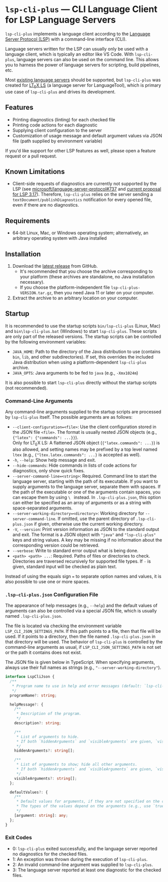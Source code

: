 <!--
   - Copyright (C) 2021 Julian Valentin, lsp-cli-plus Development Community
   -
   - This Source Code Form is subject to the terms of the Mozilla Public
   - License, v. 2.0. If a copy of the MPL was not distributed with this
   - file, You can obtain one at https://mozilla.org/MPL/2.0/.
   -->

# `lsp-cli-plus` — CLI Language Client for LSP Language Servers

`lsp-cli-plus` implements a language client according to the [Language Server Protocol (LSP)](https://microsoft.github.io/language-server-protocol/) with a command-line interface (CLI).

Language servers written for the LSP can usually only be used with a language client, which is typically an editor like VS Code. With `lsp-cli-plus`, language servers can also be used on the command line. This allows you to harness the power of language servers for scripting, build pipelines, etc.

Most [existing language servers](https://microsoft.github.io/language-server-protocol/implementors/servers/) should be supported, but `lsp-cli-plus` was created for [LT<sub>E</sub>X LS](https://github.com/valentjn/ltex-ls) (a language server for LanguageTool), which is primary use case of `lsp-cli-plus` and drives its development.

## Features

- Printing diagnostics (linting) for each checked file
- Printing code actions for each diagnostic
- Supplying client configuration to the server
- Customization of usage message and default argument values via JSON file (path supplied by environment variable)

If you'd like support for other LSP features as well, please open a feature request or a pull request.

## Known Limitations

- Client-side requests of diagnostics are currently not supported by the LSP (see [microsoft/language-server-protocol#737](https://github.com/microsoft/language-server-protocol/issues/737) and [current proposal for LSP 3.17](https://github.com/microsoft/vscode-languageserver-node/blob/eba6a7308b21ab94bd412fbfa63e36964b6d82ad/protocol/src/common/proposed.diagnostics.md)). Therefore, `lsp-cli-plus` relies on the server sending a `textDocument/publishDiagnostics` notification for every opened file, even if there are no diagnostics.

## Requirements

- 64-bit Linux, Mac, or Windows operating system; alternatively, an arbitrary operating system with Java installed

## Installation

1. Download the [latest release](https://github.com/ltex-plus/lsp-cli-plus/releases/latest) from GitHub.
   - It's recommended that you choose the archive corresponding to your platform (these archives are standalone, no Java installation necessary).
   - If you choose the platform-independent file `lsp-cli-plus-VERSION.tar.gz`, then you need Java 11 or later on your computer.
2. Extract the archive to an arbitrary location on your computer.

## Startup

It is recommended to use the startup scripts `bin/lsp-cli-plus` (Linux, Mac) and `bin\lsp-cli-plus.bat` (Windows) to start `lsp-cli-plus`. These scripts are only part of the released versions. The startup scripts can be controlled by the following environment variables:

- `JAVA_HOME`: Path to the directory of the Java distribution to use (contains `bin`, `lib`, and other subdirectories). If set, this overrides the included Java distribution when using a platform-dependent `lsp-cli-plus` archive.
- `JAVA_OPTS`: Java arguments to be fed to `java` (e.g., `-Xmx1024m`)

It is also possible to start `lsp-cli-plus` directly without the startup scripts (not recommended).

### Command-Line Arguments

Any command-line arguments supplied to the startup scripts are processed by `lsp-cli-plus` itself. The possible arguments are as follows:

- `--client-configuration=<file>`: Use the client configuration stored in the JSON file `<file>`. The format is usually nested JSON objects (e.g., `{"latex": {"commands": ...}}`).\
  Only for LT<sub>E</sub>X LS: A flattened JSON object (`{"latex.commands": ...}`) is also allowed, and setting names may be prefixed by a top level named `ltex` (e.g., `{"ltex.latex.commands": ...}` is accepted as well).
- `-h`, `--help`: Show help message and exit.
- `--hide-commands`: Hide commands in lists of code actions for diagnostics, only show quick fixes.
- `--server-command-line=<string>`: Required. Command line to start the language server, starting with the path of its executable. If you want to supply arguments to the language server, separate them with spaces. If the path of the executable or one of the arguments contain spaces, you can escape them by using `\ ` instead. In `.lsp-cli-plus.json`, this option can either be specified as an array of arguments or as a string with space-separated arguments.
- `--server-working-directory=<directory>`: Working directory for `--server-command-line`. If omitted, use the parent directory of `.lsp-cli-plus.json` if given, otherwise use the current working directory.
- `-V`, `--version`: Print version information as JSON to the standard output and exit. The format is a JSON object with `"java"` and `"lsp-cli-plus"` keys and string values. A key may be missing if no information about the corresponding version could be retrieved.
- `--verbose`: Write to standard error output what is being done.
- `<path> <path> ...`: Required. Paths of files or directories to check. Directories are traversed recursively for supported file types. If `-` is given, standard input will be checked as plain text.

Instead of using the equals sign `=` to separate option names and values, it is also possible to use one or more spaces.

### `.lsp-cli-plus.json` Configuration File

The appearance of help messages (e.g., `--help`) and the default values of arguments can also be controlled via a special JSON file, which is usually named `.lsp-cli-plus.json`.

The file is located via checking the environment variable `LSP_CLI_JSON_SETTINGS_PATH`. If this path points to a file, then that file will be used. If it points to a directory, then the file named `.lsp-cli-plus.json` in that directory will be used. The behavior of `lsp-cli-plus` is controlled by the command-line arguments as usual, if `LSP_CLI_JSON_SETTINGS_PATH` is not set or the path it contains does not exist.

The JSON file is given below in TypeScript. When specifying arguments, always use their full names as strings (e.g., `"--server-working-directory"`).

```typescript
interface LspCliJson {
  /**
   * Program name to use in help and error messages (default: `lsp-cli-plus`).
   */
  programName?: string;

  helpMessage?: {
    /**
     * Description of the program.
     */
    description?: string;

    /**
     * List of arguments to hide.
     * If both `hiddenArguments` and `visibleArguments` are given, `visibleArguments` wins.
     */
    hiddenArguments?: string[];

    /**
     * List of arguments to show; hide all other arguments.
     * If both `hiddenArguments` and `visibleArguments` are given, `visibleArguments` wins.
     */
    visibleArguments?: string[];
  };

  defaultValues?: {
    /**
     * Default values for arguments, if they are not specified on the command line.
     * The types of the values depend on the arguments (e.g., use `true` for Boolean flags).
     */
    [argument: string]: any;
  };
}
```

### Exit Codes

- 0: `lsp-cli-plus` exited successfully, and the language server reported no diagnostics for the checked files.
- 1: An exception was thrown during the execution of `lsp-cli-plus`.
- 2: An invalid command-line argument was supplied to `lsp-cli-plus`.
- 3: The language server reported at least one diagnostic for the checked files.
